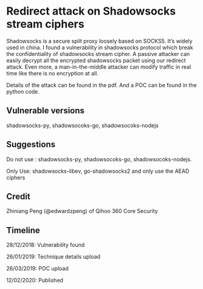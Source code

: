 # Redirect attack on Shadowsocks stream ciphers

Shadowsocks is a secure split proxy loosely based on SOCKS5. It’s widely used in china.
I found a vulnerability in shadowsocks protocol which break the confidentiality of
shadowsocks stream cipher. A passive attacker can easily decrypt all the encrypted shadowsocks packet using our redirect attack. Even more, a man-in-the-middle attacker can modify traffic in real time like there is no encryption at all.

Details of the attack can be found in the pdf. And a POC can be found in the python code.

## Vulnerable versions
shadowsocks-py, shadowsocoks-go, shadowsocoks-nodejs

## Suggestions
Do not use : shadowsocks-py, shadowsocoks-go, shadowsocoks-nodejs.

Only Use: shadowsocks-libev, go-shadowsocks2 and only use the AEAD ciphers

## Credit
Zhiniang Peng (@edwardzpeng) of Qihoo 360 Core Security

## Timeline
28/12/2018: Vulnerability found

26/01/2019: Technique details upload

26/03/2019: POC upload 

12/02/2020: Published 
